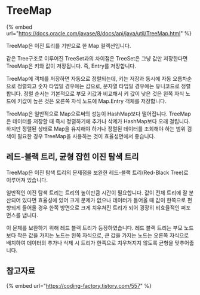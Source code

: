 # TreeMap

{% embed url="https://docs.oracle.com/javase/8/docs/api/java/util/TreeMap.html" %}

TreeMap은 이진 트리를 기반으로 한 Map 컬렉션입니다.&#x20;

같은 Tree구조로 이루어진 TreeSet과의 차이점은 TreeSet은 그냥 값만 저장한다면 TreeMap은 키와 값이 저장됩니다. 즉, Entry를 저장합니다.

TreeMap에 객체를 저장하면 자동으로 정렬되는데, 키는 저장과 동시에 자동 오름차순으로 정렬되고 숫자 타입일 경우에는 값으로, 문자열 타입일 경우에는 유니코드로 정렬합니다. 정렬 순서는 기본적으로 부모 키값과 비교해서 키 값이 낮은 것은 왼쪽 자식 노드에 키값이 높은 것은 오른쪽 자식 노드에 Map.Entry 객체를 저장합니다.&#x20;

TreeMap은 일반적으로 Map으로써의 성능이 HashMap보다 떨어집니다. TreeMap은 데이터를 저장할 때 즉시 정렬하기에 추가나 삭제가 HashMap보다 오래 걸립니다. 하지만 정렬된 상태로 Map을 유지해야 하거나 정렬된 데이터를 조회해야 하는 범위 검색이 필요한 경우 TreeMap을 사용하는 것이 효율성면에서 좋습니다.

## 레드-블랙 트리, 균형 잡힌 이진 탐색 트리

TreeMap은 이진 탐색 트리의 문제점을 보완한 레드-블랙 트리(Red-Black Tree)로 이루어져 있습니다.&#x20;

일반적인 이진 탐색 트리는 트리의 높이만큼 시간이 필요합니다. 값이 전체 트리에 잘 분산되어 있다면 효율성에 있어 크게 문제가 없으나 데이터가 들어올 때 값이 한쪽으로 편향되게 들어올 경우 한쪽 방면으로 크게 치우쳐진 트리가 되어 굉장히 비효율적인 퍼포먼스를 냅니다.&#x20;

이 문제를 보완하기 위해 레드 블랙 트리가 등장하였습니다. 레드 블랙 트리는 부모 노드보다 작은 값을 가지는 노드는 왼쪽 자식으로, 큰 값을 가지는 노드는 오른쪽 자식으로 배치하여 데이터의 추가나 삭제 시 트리가 한쪽으로 치우쳐지지 않도록 균형을 맞추어줍니다.



## 참고자료

{% embed url="https://coding-factory.tistory.com/557" %}

